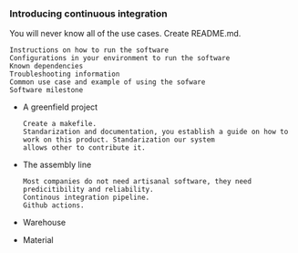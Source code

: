 ### Introducing continuous integration
You will never know all of the use cases.
Create README.md.

    Instructions on how to run the software
    Configurations in your environment to run the software
    Known dependencies
    Troubleshooting information
    Common use case and example of using the sofware
    Software milestone

- A greenfield project
  
      Create a makefile.
      Standarization and documentation, you establish a guide on how to work on this product. Standarization our system
      allows other to contribute it.

- The assembly line
 
      Most companies do not need artisanal software, they need predicitibility and reliability.
      Continous integration pipeline.
      Github actions.
      

- Warehouse




- Material

